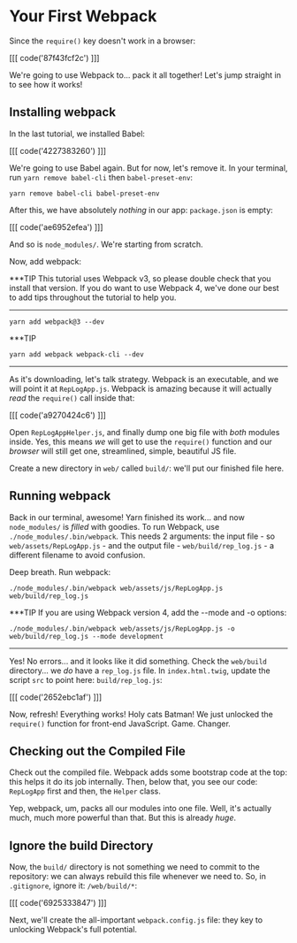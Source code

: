 # Your First Webpack

Since the `require()` key doesn't work in a browser:

[[[ code('87f43fcf2c') ]]]

We're going to use Webpack to... pack it all together! Let's jump straight in
to see how it works!

## Installing webpack

In the last tutorial, we installed Babel:

[[[ code('4227383260') ]]]

We're going to use Babel again. But for now, let's remove it. In your terminal, run
`yarn remove babel-cli` then `babel-preset-env`:

```terminal-silent
yarn remove babel-cli babel-preset-env
```

After this, we have absolutely *nothing* in our app: `package.json` is empty:

[[[ code('ae6952efea') ]]]

And so is `node_modules/`. We're starting from scratch.

Now, add webpack:

***TIP
This tutorial uses Webpack v3, so please double check that you install that version. If you
do want to use Webpack 4, we've done our best to add tips throughout the tutorial to help you.
***

```terminal
yarn add webpack@3 --dev
```

***TIP
```terminal
yarn add webpack webpack-cli --dev
```
***

As it's downloading, let's talk strategy. Webpack is an executable, and we will point
it at `RepLogApp.js`. Webpack is amazing because it will actually *read* the `require()`
call inside that:

[[[ code('a9270424c6') ]]]

Open `RepLogAppHelper.js`, and finally dump one big file with *both* modules inside.
Yes, this means *we* will get to use the `require()` function and our *browser* will
still get one, streamlined, simple, beautiful JS file.

Create a new directory in `web/` called `build/`: we'll put our finished file here.

## Running webpack

Back in our terminal, awesome! Yarn finished its work... and now `node_modules/`
is *filled* with goodies. To run Webpack, use `./node_modules/.bin/webpack`. This
needs 2 arguments: the input file - so `web/assets/RepLogApp.js` - and the output
file - `web/build/rep_log.js` - a different filename to avoid confusion.

Deep breath. Run webpack:

```terminal-silent
./node_modules/.bin/webpack web/assets/js/RepLogApp.js web/build/rep_log.js
```

***TIP
If you are using Webpack version 4, add the --mode and -o options:

```terminal-silent
./node_modules/.bin/webpack web/assets/js/RepLogApp.js -o web/build/rep_log.js --mode development
```
***

Yes! No errors... and it looks like it did something. Check the `web/build` directory...
we *do* have a `rep_log.js` file. In `index.html.twig`, update the script `src`
to point here: `build/rep_log.js`:

[[[ code('2652ebc1af') ]]]

Now, refresh! Everything works! Holy cats Batman! We just unlocked the `require()`
function for front-end JavaScript. Game. Changer.

## Checking out the Compiled File

Check out the compiled file. Webpack adds some bootstrap code at the top: this helps
it do its job internally. Then, below that, you see our code: `RepLogApp` first and
then, the `Helper` class.

Yep, webpack, um, packs all our modules into one file. Well, it's actually much,
much more powerful than that. But this is already *huge*.

## Ignore the build Directory

Now, the `build/` directory is not something we need to commit to the repository:
we can always rebuild this file whenever we need to. So, in `.gitignore`, ignore
it: `/web/build/*`:

[[[ code('6925333847') ]]]

Next, we'll create the all-important `webpack.config.js` file: they key to unlocking
Webpack's full potential.
